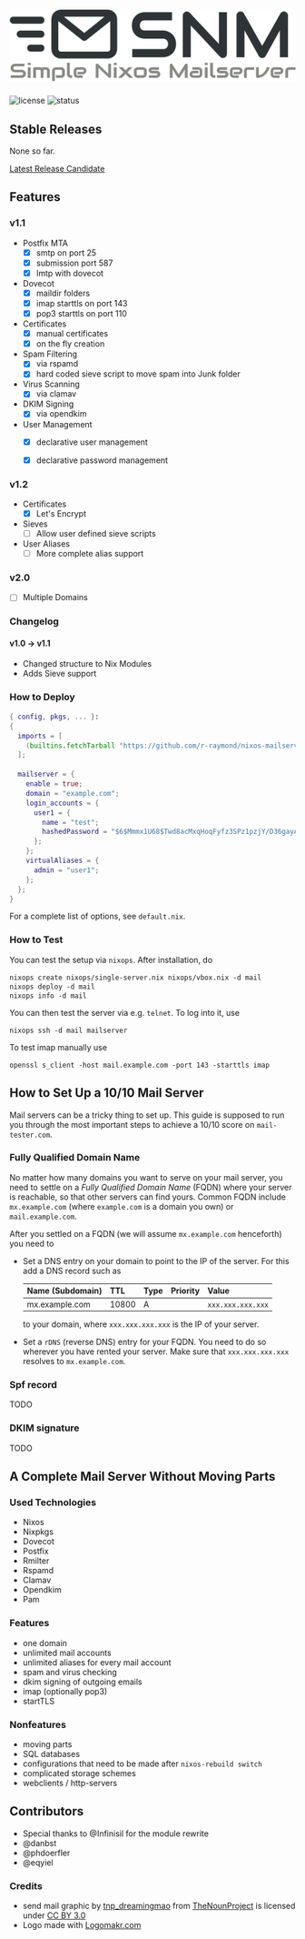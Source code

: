 # ![Simple Nixos MailServer][logo]
![license](https://img.shields.io/badge/license-GPL3-brightgreen.svg)
![status](https://travis-ci.org/r-raymond/nixos-mailserver.svg?branch=master)


## Stable Releases

None so far.

[Latest Release Candidate](https://github.com/r-raymond/nixos-mailserver/releases/latest)

## Features
### v1.1
 * Postfix MTA
    - [x] smtp on port 25
    - [x] submission port 587
    - [x] lmtp with dovecot
 * Dovecot
    - [x] maildir folders
    - [x] imap starttls on port 143
    - [x] pop3 starttls on port 110
 * Certificates
    - [x] manual certificates
    - [x] on the fly creation
 * Spam Filtering
    - [x] via rspamd
    - [x] hard coded sieve script to move spam into Junk folder
 * Virus Scanning
    - [x] via clamav
 * DKIM Signing
    - [x] via opendkim
 * User Management
    - [x] declarative user management
    - [x] declarative password management


### v1.2
  * Certificates
    - [x] Let's Encrypt
  * Sieves
    - [ ] Allow user defined sieve scripts
  * User Aliases
    - [ ] More complete alias support

### v2.0
  * [ ] Multiple Domains

### Changelog

#### v1.0 -> v1.1
 * Changed structure to Nix Modules
 * Adds Sieve support

### How to Deploy

```nix
{ config, pkgs, ... }:
{
  imports = [
    (builtins.fetchTarball "https://github.com/r-raymond/nixos-mailserver/releases/tag/v1.1-rc3")
  ];

  mailserver = {
    enable = true;
    domain = "example.com";
    login_accounts = {
      user1 = {
        name = "test";
        hashedPassword = "$6$Mmmx1U68$Twd8acMxqHoqFyfz3SPz1pzjY/D36gayAdpUTFMvfrHQUwObF3acuLz2GYAGFzsjHLEK/dPIv3pCwj3kZ5T2u.";
      };
    };
    virtualAliases = {
      admin = "user1";
    };
  };
}
```

For a complete list of options, see `default.nix`.


### How to Test

You can test the setup via `nixops`. After installation, do

```
nixops create nixops/single-server.nix nixops/vbox.nix -d mail
nixops deploy -d mail
nixops info -d mail
```

You can then test the server via e.g. `telnet`. To log into it, use

```
nixops ssh -d mail mailserver
```

To test imap manually use

```
openssl s_client -host mail.example.com -port 143 -starttls imap
```


## How to Set Up a 10/10 Mail Server
Mail servers can be a tricky thing to set up. This guide is supposed to run you
through the most important steps to achieve a 10/10 score on `mail-tester.com`.

### Fully Qualified Domain Name
No matter how many domains you want to serve on your mail server, you need to
settle on a _Fully Qualified Domain Name_ (FQDN) where your server is reachable,
so that other servers can find yours. Common FQDN include `mx.example.com`
(where `example.com` is a domain you own) or `mail.example.com`.

After you settled on a FQDN (we will assume `mx.example.com` henceforth) you
need to
  * Set a DNS entry on your domain to point to the IP of the server. For this
    add a DNS record such as

    | Name (Subdomain) | TTL   | Type | Priority | Value             |
    | ---------------- | ----- | ---- | -------- | ----------------- |
    | mx.example.com   | 10800 | A    |          | `xxx.xxx.xxx.xxx` |

    to your domain, where `xxx.xxx.xxx.xxx` is the IP of your server.

  * Set a `rDNS` (reverse DNS) entry for your FQDN. You need to do so wherever
    you have rented your server. Make sure that `xxx.xxx.xxx.xxx` resolves to
    `mx.example.com`.


### Spf record

TODO

### DKIM signature

TODO

## A Complete Mail Server Without Moving Parts

### Used Technologies
 * Nixos
 * Nixpkgs
 * Dovecot
 * Postfix
 * Rmilter
 * Rspamd
 * Clamav
 * Opendkim
 * Pam

### Features
 * one domain
 * unlimited mail accounts
 * unlimited aliases for every mail account
 * spam and virus checking
 * dkim signing of outgoing emails
 * imap (optionally pop3)
 * startTLS

### Nonfeatures
 * moving parts
 * SQL databases
 * configurations that need to be made after `nixos-rebuild switch`
 * complicated storage schemes
 * webclients / http-servers

## Contributors
 * Special thanks to @Infinisil for the module rewrite
 * @danbst
 * @phdoerfler
 * @eqyiel


### Credits
 * send mail graphic by [tnp_dreamingmao](https://thenounproject.com/dreamingmao)
   from [TheNounProject](https://thenounproject.com/) is licensed under
   [CC BY 3.0](http://creativecommons.org/~/3.0/)
 * Logo made with [Logomakr.com](https://logomakr.com)

[logo]: logo/logo.png
